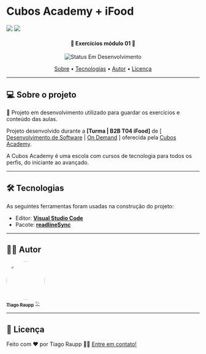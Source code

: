 # Cubos Academy + iFood

![](https://i.imgur.com/xG74tOh.png)
![](https://camo.githubusercontent.com/9024d29d7212d5e020ecea830c7b9cf5ba9a47cb2f3dfc771c399233a536d1e9/68747470733a2f2f6c6f676f706e672e636f6d2e62722f6c6f676f732f69666f6f642d34332e737667)

<h4 align="center"> 
	🚧 Exercícios módulo 01 🚧
</h4>

<p align="center">
	<img alt="Status Em Desenvolvimento" src="https://img.shields.io/badge/STATUS-EM%20DESENVOLVIMENTO-green">
</p>

<p align="center">
 <a href="#-sobre-o-projeto">Sobre</a> •
 <a href="#-tecnologias">Tecnologias</a> • 
 <a href="#-autor">Autor</a> • 
 <a href="#user-content--licença">Licença</a>
</p>

---

## 💻 Sobre o projeto

📄 Projeto em desenvolvimento utilizado para guardar os exercícios e conteúdo das aulas.

Projeto desenvolvido durante a **[Turma | B2B T04 iFood]** de [ [Desenvolvimento de Software](https://cubos.academy/cursos/desenvolvimento-de-software-v2) | [On Demand](https://cubos.academy/cubosondemand) ] oferecida pela [Cubos Academy](https://cubos.academy/).

A Cubos Academy é uma escola com cursos de tecnologia para todos os perfis, do iniciante ao avançado.

---

## 🛠 Tecnologias

As seguintes ferramentas foram usadas na construção do projeto:

-   Editor: **[Visual Studio Code](https://code.visualstudio.com/)**
-   Pacote: **[readlineSync](https://github.com/anseki/readline-sync)**

---

## 🧙‍♂️ Autor

<a href="https://www.figma.com/@tiraupp">
 <img src="https://media.licdn.com/dms/image/D4D03AQGzl9rUDFHxRg/profile-displayphoto-shrink_800_800/0/1687372361048?e=1692835200&v=beta&t=tUiLF4_A2TITwZVZO-4MCYLZxPUKgwHf1yijyefY1lg" width="100px;" style="border-radius: 50px;" alt=""/>
 <br />
 <sub><b>Tiago Raupp</b></sub></a> <a href="https://www.figma.com/@tiraupp" title="Cubos Academy">✨</a>
 <br />

---

## 📝 Licença

<!-- Este projeto esta sobe a licença [MIT](./LICENSE). -->

Feito com ❤️ por Tiago Raupp 👋🏽 [Entre em contato!](https://www.linkedin.com/in/tiago-raupp/)
